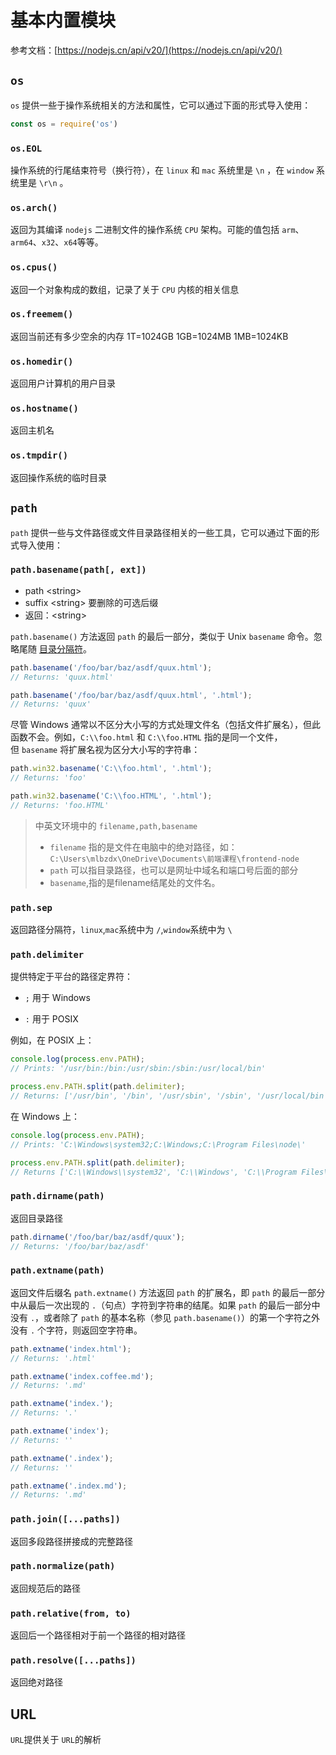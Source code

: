 # 基本内置模块

参考文档：[https://nodejs.cn/api/v20/](https://nodejs.cn/api/v20/)

## `os`

`os` 提供一些于操作系统相关的方法和属性，它可以通过下面的形式导入使用：

```js
const os = require('os')
```

### `os.EOL`

操作系统的行尾结束符号（换行符），在 `linux` 和 `mac` 系统里是 `\n` ，在 `window` 系统里是 `\r\n` 。

### `os.arch()`

返回为其编译 `nodejs` 二进制文件的操作系统 `CPU` 架构。可能的值包括 `arm`、`arm64`、`x32`、`x64`等等。

### `os.cpus()`

返回一个对象构成的数组，记录了关于 `CPU` 内核的相关信息

### `os.freemem()`

返回当前还有多少空余的内存
1T=1024GB
1GB=1024MB
1MB=1024KB

### `os.homedir()`

返回用户计算机的用户目录

### `os.hostname()`

返回主机名

### `os.tmpdir()`

返回操作系统的临时目录

## `path`

`path` 提供一些与文件路径或文件目录路径相关的一些工具，它可以通过下面的形式导入使用：

### `path.basename(path[, ext])`
- path &lt;string&gt;
- suffix &lt;string&gt; 要删除的可选后缀
- 返回：&lt;string&gt;

`path.basename()` 方法返回 `path` 的最后一部分，类似于 Unix `basename` 命令。忽略尾随 [目录分隔符](https://nodejs.cn/api/v20/path.html#pathsep)。
```js
path.basename('/foo/bar/baz/asdf/quux.html');
// Returns: 'quux.html'

path.basename('/foo/bar/baz/asdf/quux.html', '.html');
// Returns: 'quux'
```
尽管 Windows 通常以不区分大小写的方式处理文件名（包括文件扩展名），但此函数不会。例如，`C:\\foo.html` 和 `C:\\foo.HTML` 指的是同一个文件，但 `basename` 将扩展名视为区分大小写的字符串：
```js
path.win32.basename('C:\\foo.html', '.html');
// Returns: 'foo'

path.win32.basename('C:\\foo.HTML', '.html');
// Returns: 'foo.HTML'
```
> 中英文环境中的 `filename,path,basename`
>
> * `filename` 指的是文件在电脑中的绝对路径，如： `C:\Users\mlbzdx\OneDrive\Documents\前端课程\frontend-node`
> * `path` 可以指目录路径，也可以是网址中域名和端口号后面的部分
> * `basename`,指的是filename结尾处的文件名。

### `path.sep`

返回路径分隔符，`linux`,`mac`系统中为 `/`,`window`系统中为 `\`

### `path.delimiter`

  提供特定于平台的路径定界符：

- `;` 用于 Windows
    
- `:` 用于 POSIX
    

例如，在 POSIX 上：

```js
console.log(process.env.PATH);
// Prints: '/usr/bin:/bin:/usr/sbin:/sbin:/usr/local/bin'

process.env.PATH.split(path.delimiter);
// Returns: ['/usr/bin', '/bin', '/usr/sbin', '/sbin', '/usr/local/bin']
```

在 Windows 上：


```js
console.log(process.env.PATH);
// Prints: 'C:\Windows\system32;C:\Windows;C:\Program Files\node\'

process.env.PATH.split(path.delimiter);
// Returns ['C:\\Windows\\system32', 'C:\\Windows', 'C:\\Program Files\\node\\']
```

### `path.dirname(path)`

返回目录路径
```js
path.dirname('/foo/bar/baz/asdf/quux');
// Returns: '/foo/bar/baz/asdf'
```
### `path.extname(path)`

返回文件后缀名
`path.extname()` 方法返回 `path` 的扩展名，即 `path` 的最后一部分中从最后一次出现的 `.`（句点）字符到字符串的结尾。如果 `path` 的最后一部分中没有 `.`，或者除了 `path` 的基本名称（参见 `path.basename()`）的第一个字符之外没有 `.` 个字符，则返回空字符串。
```js
path.extname('index.html');
// Returns: '.html'

path.extname('index.coffee.md');
// Returns: '.md'

path.extname('index.');
// Returns: '.'

path.extname('index');
// Returns: ''

path.extname('.index');
// Returns: ''

path.extname('.index.md');
// Returns: '.md'
```

### `path.join([...paths])`

返回多段路径拼接成的完整路径

### `path.normalize(path)`

返回规范后的路径

### `path.relative(from, to)`

返回后一个路径相对于前一个路径的相对路径

### `path.resolve([...paths])`

返回绝对路径

## URL

`URL`提供关于 `URL`的解析